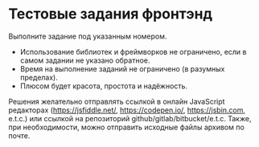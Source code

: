 # Тестовые задания фронтэнд

Выполните задание под указанным номером. 

* Использование библиотек и фреймворков не ограничено, если в самом задании не указано обратное.
* Время на выполнение заданий не ограничено (в разумных пределах).
* Плюсом будет красота, простота и надёжность.

Решения желательно отправлять ссылкой в онлайн JavaScript редакторах (https://jsfiddle.net/, https://codepen.io/, https://jsbin.com, e.t.c.) или ссылкой на репозиторий github/gitlab/bitbucket/e.t.c. Также, при необходимости, можно отправить исходные файлы архивом по почте.

